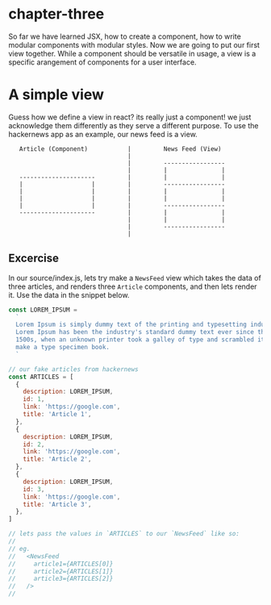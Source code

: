 # chapter-three

So far we have learned JSX, how to create a component, how to write modular components with modular styles.
Now we are going to put our first view together. While a component should be versatile in usage,
a view is a specific arangement of components for a user interface.

# A simple view

Guess how we define a view in react? its really just a component! we just acknowledge them differently
as they serve a different purpose. To use the hackernews app as an example,
our news feed is a view.


       Article (Component)           |         News Feed (View)
                                     |
                                     |         -----------------
                                     |         |               |
       ---------------------         |         |               |
       |                   |         |         -----------------
       |                   |         |         |               |
       |                   |         |         |               |
       |                   |         |         -----------------
       ---------------------         |         |               |
                                     |         |               |
                                     |         -----------------
                                     |

## Excercise

In our source/index.js, lets try make a `NewsFeed` view which takes the data of three articles, and renders three `Article` components, and then lets render it. Use the data in the snippet below.

```js
const LOREM_IPSUM =
  `
  Lorem Ipsum is simply dummy text of the printing and typesetting industry.
  Lorem Ipsum has been the industry's standard dummy text ever since the
  1500s, when an unknown printer took a galley of type and scrambled it to
  make a type specimen book.
  `

// our fake articles from hackernews
const ARTICLES = [
  {
    description: LOREM_IPSUM,
    id: 1,
    link: 'https://google.com',
    title: 'Article 1',
  },
  {
    description: LOREM_IPSUM,
    id: 2,
    link: 'https://google.com',
    title: 'Article 2',
  },
  {
    description: LOREM_IPSUM,
    id: 3,
    link: 'https://google.com',
    title: 'Article 3',
  },
]

// lets pass the values in `ARTICLES` to our `NewsFeed` like so:
//
// eg.
//   <NewsFeed
//     article1={ARTICLES[0]}
//     article2={ARTICLES[1]}
//     article3={ARTICLES[2]}
//   />
//
```

